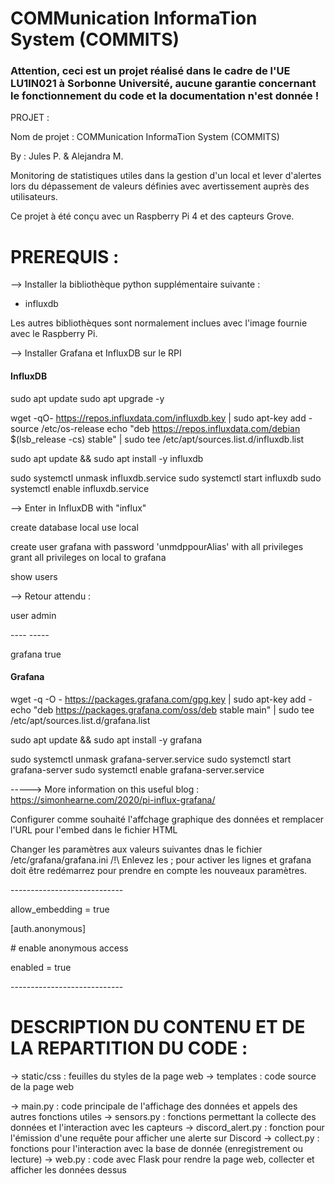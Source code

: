 # COMMunication InformaTion System (COMMITS)

### Attention, ceci est un projet réalisé dans le cadre de l'UE LU1IN021 à Sorbonne Université, aucune garantie concernant le fonctionnement du code et la documentation n'est donnée !

PROJET : 

Nom de projet : COMMunication InformaTion System (COMMITS)

By : Jules P. & Alejandra M.

Monitoring de statistiques utiles dans la gestion d'un local et lever d'alertes lors du dépassement de valeurs définies
avec avertissement auprès des utilisateurs.

Ce projet à été conçu avec un Raspberry Pi 4 et des capteurs Grove. 

# PREREQUIS : 

--> Installer la bibliothèque python supplémentaire suivante :
- influxdb

Les autres bibliothèques sont normalement inclues avec l'image fournie avec le Raspberry Pi.

--> Installer Grafana et InfluxDB sur le RPI


#### InfluxDB

sudo apt update
sudo apt upgrade -y

wget -qO- https://repos.influxdata.com/influxdb.key | sudo apt-key add -
source /etc/os-release
echo "deb https://repos.influxdata.com/debian $(lsb_release -cs) stable" | sudo tee /etc/apt/sources.list.d/influxdb.list

sudo apt update && sudo apt install -y influxdb

sudo systemctl unmask influxdb.service
sudo systemctl start influxdb
sudo systemctl enable influxdb.service

--> Enter in InfluxDB with "influx"

create database local
use local

create user grafana with password 'unmdppourAlias' with all privileges
grant all privileges on local to grafana

show users


--> Retour attendu :

user admin

\---- -----

grafana true

#### Grafana

wget -q -O - https://packages.grafana.com/gpg.key | sudo apt-key add -
echo "deb https://packages.grafana.com/oss/deb stable main" | sudo tee /etc/apt/sources.list.d/grafana.list

sudo apt update && sudo apt install -y grafana

sudo systemctl unmask grafana-server.service
sudo systemctl start grafana-server
sudo systemctl enable grafana-server.service


-----> More information on this useful blog : https://simonhearne.com/2020/pi-influx-grafana/

Configurer comme souhaité l'affchage graphique des données et remplacer l'URL pour l'embed dans le fichier HTML

Changer les paramètres aux valeurs suivantes dnas le fichier /etc/grafana/grafana.ini
/!\ Enlevez les ; pour activer les lignes et grafana doit être redémarrez pour prendre en compte les nouveaux paramètres.

\----------------------------

allow_embedding = true

\[auth.anonymous]

\# enable anonymous access

enabled = true

\----------------------------


# DESCRIPTION DU CONTENU ET DE LA REPARTITION DU CODE :

-> static/css : feuilles du styles de la page web
-> templates : code source de la page web

-> main.py : code principale de l'affichage des données et appels des autres fonctions utiles
-> sensors.py : fonctions permettant la collecte des données et l'interaction avec les capteurs
-> discord_alert.py : fonction pour l'émission d'une requête pour afficher une alerte sur Discord
-> collect.py : fonctions pour l'interaction avec la base de donnée (enregistrement ou lecture)
-> web.py : code avec Flask pour rendre la page web, collecter et afficher les données dessus
